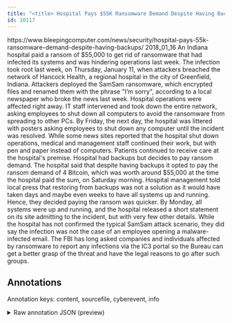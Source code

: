 ```yaml
---
title: "<title> Hospital Pays $55K Ransomware Demand Despite Having Backups  </title>"
id: 10117
---
```


<title> Hospital Pays $55K Ransomware Demand Despite Having Backups  </title>
<source> https://www.bleepingcomputer.com/news/security/hospital-pays-55k-ransomware-demand-despite-having-backups/ </source>
<date> 2018_01_16 </date>
<text>
An Indiana hospital paid a ransom of $55,000 to get rid of ransomware that had infected its systems and was hindering operations last week.
The infection took root last week, on Thursday, January 11, when attackers breached the network of Hancock Health, a regional hospital in the city of Greenfield, Indiana.
Attackers deployed the SamSam ransomware, which encrypted files and renamed them with the phrase "I’m sorry", according to a local newspaper who broke the news last week.
Hospital operations were affected right away. IT staff intervened and took down the entire network, asking employees to shut down all computers to avoid the ransomware from spreading to other PCs.
By Friday, the next day, the hospital was littered with posters asking employees to shut down any computer until the incident was resolved.
While some news sites reported that the hospital shut down operations, medical and management staff continued their work, but with pen and paper instead of computers. Patients continued to receive care at the hospital's premise.
Hospital had backups but decides to pay ransom demand.
The hospital said that despite having backups it opted to pay the ransom demand of 4 Bitcoin, which was worth around $55,000 at the time the hospital paid the sum, on Saturday morning.
Hospital management told local press that restoring from backups was not a solution as it would have taken days and maybe even weeks to have all systems up and running. Hence, they decided paying the ransom was quicker.
By Monday, all systems were up and running, and the hospital released a short statement on its site admitting to the incident, but with very few other details.
While the hospital has not confirmed the typical SamSam attack scenario, they did say the infection was not the case of an employee opening a malware-infected email.
The FBI has long asked companies and individuals affected by ransomware to report any infections via the IC3 portal so the Bureau can get a better grasp of the threat and have the legal reasons to go after such groups.
</text>



## Annotations

Annotation keys: content, sourcefile, cyberevent, info

<details>
<summary>Raw annotation JSON (preview)</summary>

```json
{
  "content": "An Indiana hospital paid a ransom of $55,000 to get rid of ransomware that had infected its systems and was hindering operations last week. The infection took root last week, on Thursday, January 11, when attackers breached the network of Hancock Health, a regional hospital in the city of Greenfield, Indiana. Attackers deployed the SamSam ransomware, which encrypted files and renamed them with the phrase \"I\u2019m sorry\", according to a local newspaper who broke the news last week. Hospital operations were affected right away. IT staff intervened and took down the entire network, asking employees to shut down all computers to avoid the ransomware from spreading to other PCs. By Friday, the next day, the hospital was littered with posters asking employees to shut down any computer until the incident was resolved. While some news sites reported that the hospital shut down operations, medical and management staff continued their work, but with pen and paper instead of computers. Patients continued to receive care at the hospital's premise. Hospital had backups but decides to pay ransom demand. The hospital said that despite having backups it opted to pay the ransom demand of 4 Bitcoin, which was worth around $55,000 at the time the hospital paid the sum, on Saturday morning. Hospital management told local press that restoring from backups was not a solution as it would have taken days and maybe even weeks to have all systems up and running. Hence, they decided paying the ransom was quicker. By Monday, all systems were up and running, and the hospital released a short statement on its site admitting to the incident, but with very few other details. While the hospital has not confirmed the typical SamSam attack scenario, they did say the infection was not the case of an employee opening a malware-infected email. The FBI has long asked companies and individuals affected by ransomware to report any infections via the IC3 portal so the Bureau can get a better grasp of the threat and have the legal reasons to go after such groups.",
  "sourcefile": "10117.txt",
  "cyberevent": {
    "hopper": [
      {
        "index": 0,
        "relation": "Same",
        "events": [
          {
            "index": "E1",
            "type": "Attack",
            "realis": "Actual",
            "nugget": {
              "startOffset": 20,
              "index": "T1",
              "endOffset": 33,
              "text": "paid a ransom"
            },
            "argument": [
              {
                "index": "T6",
                "text": "last week",
                "endOffset": 138,
                "role": {
                  "type": "Time"
                },
                "startOffset": 129,
                "type": "Time"
              },
              {
                "index": "T5",
                "text": "had infected its systems",
                "endOffset": 99,
                "role": {
                  "CAPEC-Meta": "Flooding",
                  "type": "Attack-Pattern",
                  "confidence": 0.8829440176486969
                },
                "startOffset": 75,
                "type": "Capabilities"
              },
              {
                "index": "T4",
                "external_reference": {
                  "wikidataid": "Q926331"
                },
                "endOffset": 69,
                "role": {
                  "type": "Tool"
                },
                "text": "ransomware",
                "startOffset": 59,
                "type": "Malware"
              },
              {
                "index": "T3",
                "text": "$55,000",
                "endOffset": 44,
                "role": {
                  "type": "Price"
                },
                "startOffset": 37,
                "type": "Money"
              },
              {
                "index": "T2",
                "external_reference": {
                  "wikidataid": "Q1415"
           
```
</details>
